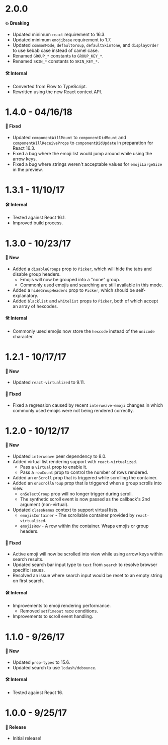 # 2.0.0

#### 💥 Breaking

- Updated minimum `react` requirement to 16.3.
- Updated minimum `emojibase` requirement to 1.7.
- Updated `commonMode`, `defaultGroup`, `defaultSkinTone`, and `displayOrder` to use kebab case
  instead of camel case.
- Renamed `GROUP_*` constants to `GROUP_KEY_*`.
- Renamed `SKIN_*` constants to `SKIN_KEY_*`.

#### 🛠 Internal

- Converted from Flow to TypeScript.
- Rewritten using the new React context API.

# 1.4.0 - 04/16/18

#### 🐞 Fixed

- Updated `componentWillMount` to `componentDidMount` and `componentWillReceiveProps` to
  `componentDidUpdate` in preparation for React 16.3.
- Fixed a bug where the emoji list would jump around while using the arrow keys.
- Fixed a bug where strings weren't acceptable values for `emojiLargeSize` in the preview.

# 1.3.1 - 11/10/17

#### 🛠 Internal

- Tested against React 16.1.
- Improved build process.

# 1.3.0 - 10/23/17

#### 🚀 New

- Added a `disableGroups` prop to `Picker`, which will hide the tabs and disable group headers.
  - Emojis will now be grouped into a "none" group.
  - Commonly used emojis and searching are still available in this mode.
- Added a `hideGroupHeaders` prop to `Picker`, which should be self-explanatory.
- Added `blacklist` and `whitelist` props to `Picker`, both of which accept an array of hexcodes.

#### 🛠 Internal

- Commonly used emojis now store the `hexcode` instead of the `unicode` character.

# 1.2.1 - 10/17/17

#### 🚀 New

- Updated `react-virtualized` to 9.11.

#### 🐞 Fixed

- Fixed a regression caused by recent `interweave-emoji` changes in which commonly used emojis were
  not being rendered correctly.

# 1.2.0 - 10/12/17

#### 🚀 New

- Updated `interweave` peer dependency to 8.0.
- Added virtual list rendering support with `react-virtualized`.
  - Pass a `virtual` prop to enable it.
  - Pass a `rowCount` prop to control the number of rows rendered.
- Added an `onScroll` prop that is triggered while scrolling the container.
- Added an `onScrollGroup` prop that is triggered when a group scrolls into view.
  - `onSelectGroup` prop will no longer trigger during scroll.
  - The synthetic scroll event is now passed as the callback's 2nd argument (non-virtual).
- Updated `classNames` context to support virtual lists.
  - `emojisContainer` - The scrollable container provided by `react-virtualized`.
  - `emojisRow` - A row within the container. Wraps emojis or group headers.

#### 🐞 Fixed

- Active emoji will now be scrolled into view while using arrow keys within search results.
- Updated search bar input type to `text` from `search` to resolve browser specific issues.
- Resolved an issue where search input would be reset to an empty string on first search.

#### 🛠 Internal

- Improvements to emoji rendering performance.
  - Removed `setTimeout` race conditions.
- Improvements to scroll event handling.

# 1.1.0 - 9/26/17

#### 🚀 New

- Updated `prop-types` to 15.6.
- Updated search to use `lodash/debounce`.

#### 🛠 Internal

- Tested against React 16.

# 1.0.0 - 9/25/17

#### 🎉 Release

- Initial release!
